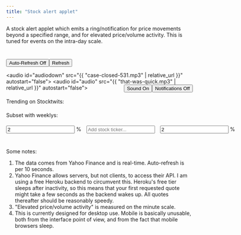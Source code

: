 ```yaml
---
title: "Stock alert applet"
---
```


A stock alert applet which emits a ring/notification for price movements beyond a specified range, and for elevated price/volume activity. This is tuned for events on the intra-day scale.



<div style="min-width:400px; margin-top: 40px; margin-bottom: 40px">
	
	
<div style="margin-bottom:20px">
<button onclick="toggleAlerts(this);">Auto-Refresh Off</button><button onclick="update(); updateStocktwits();">Refresh</button>
<span id="msg" style="margin-left:10px;"></span>
	
<audio id="audiodown" src="{{ "case-closed-531.mp3" | relative_url }}" autostart="false"></audio>
<audio id="audio" src="{{ "that-was-quick.mp3" | relative_url }}" autostart="false"></audio>
<button onclick="toggleNotifications(this);" id="notificationButton" style="float:right">Notifications Off</button>
<button onclick="toggleSound(this);" id="soundButton" class="active" style="float:right">Sound On</button>
</div>
	
<div style="margin-bottom:20px" id="stocktwits">Trending on Stocktwits:</div>
<div style="margin-bottom:20px" id="weeklys">Subset with weeklys:</div>
	
<div style="width:max-content; margin:auto">
<input id="defaultLower" onblur="if (!this.value) this.value = 0; defaultLower = parseFloat(this.value);" type="text" autocomplete="off" value="2" placeholder="Margin..."> % 
<input onkeyup="if (event.keyCode == 27) this.value = '';
		else if (event.keyCode == 13) {
			event.preventDefault(); 
			submitTicker();
		}"
id="tickerInput" type="text" style="margin-left:10px; margin-right:10px" autocomplete="off" placeholder="Add stock ticker..."> 
<input id="defaultUpper" onblur="if (!this.value) this.value = 0; defaultUpper = parseFloat(this.value)" type="text" autocomplete="off" value="2" placeholder="Margin..."> % 
</div>
	
<ul style="list-style-type:none; padding-left:0px" id="stocklist"></ul>	
</div>


<script> ////////////////////////////////////////////////////////////////

var stList = [];
var weeklyList = [];
var tickerList = [];
var volumes = {};
var prices = {};
var weeklys = [AA,AAL,AAOI,AAPL,ABBV,ABC,ABNB,ABT,ACAD,ACB,ACN,ADBE,ADI,ADM,ADP,ADS,ADSK,AEO,AFL,AG,AGNC,AIG,AKAM,ALGN,AMAT,AMBA,AMC,AMD,AMGN,AMRN,AMRS,AMT,AMZN,ANET,ANF,ANTM,APA,APO,APPH,APPS,APT,ARVL,ASML,ATVI,AUY,AVGO,AVXL,AXP,AZN,AZO,BA,BABA,BAC,BAX,BB,BBBY,BBY,BDX,BHC,BIDU,BIIB,BILI,BK,BKNG,BLK,BLNK,BMY,BNTX,BP,BSX,BUD,BURL,BX,BYND,C,CAG,CAH,CAT,CBOE,CC,CCIV,CCJ,CCL,CF,CGC,CHPT,CHTR,CHWY,CI,CIEN,CL,CLDR,CLF,CLOV,CLR,CLVS,CLX,CMCSA,CME,CMG,CMI,CNC,CNP,CODX,COF,COG,COIN,COP,COST,COTY,COUP,CPB,CPRI,CREE,CRM,CRON,CRSP,CRWD,CSCO,CSIQ,CSTM,CSX,CTSH,CTXS,CVNA,CVS,CVX,CWH,CYBR,CYH,CYRX,CZR,DAL,DASH,DB,DBX,DD,DDD,DDOG,DE,DFS,DG,DHI,DIS,DISH,DKNG,DKS,DLTR,DOCU,DOW,DPZ,DVN,EA,EBAY,ED,EDIT,EGHT,EMR,ENDP,ENPH,EOG,EPD,ET,ETN,ETSY,EW,EXAS,EXPE,EXPR,F,FB,FCEL,FCX,FDX,FEYE,FFIV,FISV,FIVE,FL,FLEX,FLR,FOSL,FOXA,FSLR,FSLY,FSR,FUBO,FUTU,GD,GE,GILD,GLW,GM,GME,GNUS,GNW,GOEV,GOLD,GOOG,GOOGL,GOOS,GP,GPRO,GPS,GRPN,GRWG,GS,GSK,GT,HAL,HAS,HBI,HCA,HD,HES,HFC,HIG,HIMX,HL,HLF,HOG,HON,HPE,HPQ,HRL,HSBC,HSY,HUM,HUYA,HYLN,IBM,IFF,ILMN,INFN,INO,INTC,INTU,IP,IQ,IRBT,ISRG,ITW,IVR,JCI,JD,JMIA,JNJ,JNPR,JPM,JWN,KEY,KGC,KHC,KKR,KLAC,KMB,KMI,KMX,KO,KODK,KR,KSS,KSU,LAZR,LB,LBTYK,LEN,LI,LITE,LL,LLNW,LLY,LMND,LMT,LNG,LOW,LRCX,LULU,LUMN,LUV,LVS,LYFT,M,MA,MAR,MARA,MAT,MCD,MCHP,MCK,MDB,MDLZ,MDT,MELI,MET,MGM,MMM,MNKD,MNST,MO,MOMO,MOS,MPC,MRK,MRNA,MRO,MRVL,MS,MSFT,MSTR,MT,MTCH,MU,MVIS,NAV,NBEV,NCLH,NEM,NET,NFLX,NIO,NKE,NKLA,NKTR,NLY,NNOX,NOC,NOK,NOV,NOW,NSC,NTAP,NTES,NTNX,NTR,NUE,NVAX,NVDA,NXPI,OCGN,OKE,OKTA,OLED,OLN,ON,OPK,ORCL,OSTK,OXY,PAA,PANW,PBR,PCG,PDD,PENN,PEP,PFE,PG,PHM,PINS,PLAY,PLTR,PLUG,PM,PNC,PPG,PSTH,PSX,PSXP,PTON,PXD,PYPL,PZZA,QCOM,QDEL,QS,RACE,RAD,RBLX,RCL,REGN,RH,RIDE,RIG,RIOT,RKT,RMO,RNG,ROKU,ROST,RRC,RTX,RVLV,SABR,SBUX,SCHW,SDC,SE,SEAS,SFIX,SHAK,SHOP,SIG,SIRI,SKLZ,SKX,SLB,SNAP,SNDL,SNOW,SNPS,SO,SOFI,SOL,SOLO,SONY,SOS,SPCE,SPGI,SPLK,SPOT,SPWR,SQ,SRNE,SRPT,SSYS,STEM,STMP,STNE,STX,STZ,SU,SWK,SWKS,SWN,SYF,SYY,T,TAP,TDOC,TEAM,TECK,TEVA,TGT,THC,TJX,TLRY,TME,TMUS,TNDM,TOL,TPR,TRIP,TSCO,TSLA,TSM,TSN,TTD,TTM,TTWO,TWLO,TWTR,TXN,UA,UAA,UAL,UBER,ULTA,UNH,UNP,UPS,UPST,URBN,URI,USB,V,VALE,VFC,VIAC,VIPS,VIR,VLO,VMW,VOD,VRTX,VTRS,VXRT,VZ,W,WB,WBA,WDAY,WDC,WFC,WHR,WISH,WKHS,WMB,WMT,WOOF,WORK,WPM,WW,WY,WYNN,X,XLNX,XOM,XPEV,YELP,YETI,YNDX,YPF,YUM,YY,Z,ZM,ZNGA,ZS];
	
var defaultUpper = 2;
var defaultLower = 2;
let yahootimer;
let sttimer;
var d = new Date();
if (Notification.permission === "granted") activate(D('notificationButton'), "Notifications On");
setInput(D('defaultLower')); 
setInput(D('defaultUpper'));
D('defaultLower').style.width = "60px";
D('defaultUpper').style.width = "60px";
	
function updateStocktwits() {
	let query = 'https://api.stocktwits.com/api/2/trending/symbols/equities.json';
		
	fetch("https://ansyble.herokuapp.com/cors/", 
		{cache:'no-cache', headers: {'Target-URL': query }}).then(function(response) {
		return response.json();
	}).then(function(data) { 
		stList = [];
		weeklyList = [];
		let stString = "Trending on Stocktwits (" + new Date().toLocaleTimeString() + "): ";
		let weeklyString = "Subset with weeklys: ";
		data.symbols.forEach(function(stockData) {
			stList.push(stockData.symbol);
			stString += stockData.symbol + " ";
			if (weeklys.includes(stockData.symbol)) {
				weeklyList.push(stockData.symbol);
				weeklyString += stockData.symbol + " ";
			}
		});
		D('stocktwits').textContent = stString;
	});
}
	
function toggleAlerts(elt) {
	if (yahootimer) {
		deactivate(elt, "Auto-Refresh Off");
		clearInterval(yahootimer);
		clearInterval(sttimer);
		yahootimer = "";
		for (let x in prices) {
			prices[x] = [-1,-1,-1,-1,-1,-1,-1,-1,-1,-1,-1,-1,-1,-1,-1];
			volumes[x] = [-1,-1,-1,-1,-1,-1,-1,-1,-1,-1,-1,-1,-1,-1,-1];
		}
	} else {	
		activate(elt, "Auto-Refresh On");
		update(); 
		updateStocktwits();
		yahootimer = setInterval(function() { update(); }, 10000);
		sttimer = setInterval(function() { updateStocktwits(); }, 60000);
	}
}
	
function toggleSound(elt) {
	if (active(elt)) deactivate(elt, "Sound Off");
	else {	
		activate(elt, "Sound On");
		D('audio').play();
	}
}
	
function toggleNotifications(elt) {
	if (elt.textContent == "Notifications On") deactivate(elt, "Notifications Off");
	else {	
		if (!("Notification" in window)) alert("This browser does not support desktop notification");
		else if (Notification.permission === "granted") activate(elt, "Notifications On");
		else {
		Notification.requestPermission().then(function (permission) {
			if (permission === "granted") activate(elt, "Notifications On");
		});
		}	
	}
}
			 
function updateSlider(stock, fixed) {
	let current = parseFloat(D(stock + "-current").value);
	let upper = parseFloat(D(stock + "-upper").value);
	let lower = parseFloat(D(stock + "-lower").value);
	let slider = D(stock + "-slider");
		     
	if (fixed) {	
		let newLower = round(current - (slider.value * (upper - lower) / 100));
		if (newLower < 0) newLower = 0;
		D(stock + "-lower").value = newLower;
		D(stock + "-upper").value = round(upper - lower + newLower);
		updatePercent(stock);
	} else {
		if (upper > lower) {
			slider.value = Math.round((current - lower)/(upper - lower)*100);
			if (slider.value > 100) slider.value = 100;
			if (slider.value < 0) slider.value = 0;
		} else { 
			if (current > upper) slider.value = 100;
			else if (current < lower) slider.value = 0;
			else slider.value = 50;
		}
	}		     
}
						     
function updatePercent(stock, fixed) {			
	let current = parseFloat(D(stock + "-current").value);
	let upelt = D(stock + "-upperPercent");
	let lpelt = D(stock + "-lowerPercent");	
	let lower = D(stock + "-lower");
	let upper = D(stock + "-upper");
						 
	if (!upelt.value) upelt.value = 0;			 
	if (!lpelt.value) lpelt.value = 0; 
	if (!lower.value) lower.value = current;			 
	if (!upper.value) upper.value = current;
					     
	if (fixed) {				
		lower.value = round( current * (1 - parseFloat(lpelt.value)/100));
		upper.value = round( current * (1 + parseFloat(upelt.value)/100));
	} else {
		if (lpelt != document.activeElement) lpelt.value = round(100*(current - parseFloat(lower.value))/current, true);
		if (upelt != document.activeElement) upelt.value = round(100*(parseFloat(upper.value) - current)/current, true);
	}

	updateSlider(stock);   
						 
	if (parseFloat(lower.value) > current) {
		if (lower.style.fontWeight != "bold") {
			D('audiodown').play();
			if (active(D('notificationButton'))) new Notification(stock + " is down to $" + current);
			lower.style.fontWeight = "bold";
			lpelt.style.fontWeight = "bold";
		}
	} else {
		lower.style.fontWeight = "initial";
		lpelt.style.fontWeight = "initial";
	}
	if (parseFloat(upper.value) < current) {
		if (upper.style.fontWeight != "bold") {
			D('audio').play();
			if (active(D('notificationButton'))) new Notification(stock + " is up to $" + current);
			upper.style.fontWeight = "bold";
			upelt.style.fontWeight = "bold";
		}
	} else {
		upper.style.fontWeight = "initial";
		upelt.style.fontWeight = "initial";
	}
					      
	if (lower.style.fontWeight == "bold") {
		D(stock + "-current").style.fontWeight = "bold";
		D(stock + "-current").style.color = "#F00";
	} else if (upper.style.fontWeight == "bold") {
		D(stock + "-current").style.fontWeight = "bold";
		D(stock + "-current").style.color = "#3b7";
	} else {	      
		D(stock + "-current").style.fontWeight = "initial";
		D(stock + "-current").style.color = "#333";
	}
}

function update() {
	if (tickerList.length > 0) {
	let query = 'https://query1.finance.yahoo.com/v7/finance/quote?symbols=' + tickerList.join();
		
	fetch("https://ansyble.herokuapp.com/cors/", 
		{cache:'no-cache', headers: {'Target-URL': query }}).then(function(response) {
		return response.json();
	}).then(function(data) { 
	
	if (data.quoteResponse.result) {
		d = new Date();
		D('msg').textContent = d.toLocaleTimeString();
	
		data.quoteResponse.result.forEach(function(stockData) {
			let stock = stockData.symbol;
			let price = stockData.regularMarketPrice;
			let volume = stockData.regularMarketVolume;
			let dailyPercent = stockData.regularMarketChangePercent;
			D(stock + "-current").value = round(price);
			D(stock + "-percent").textContent = stock + " " + round(dailyPercent, true) + "%";
	
			if (dailyPercent > 0) D(stock + "-percent").style.color = "#3b7";
			else if (dailyPercent < 0) D(stock + "-percent").style.color = "#F00";
			else D(stock + "-percent").style.color = "#333";
			updatePercent(stock);
						  
			if (volumes[stock][volumes[stock].length - 1] != volume ||
			    prices[stock][prices[stock].length - 1] != price) {
				volumes[stock].shift();			  
				volumes[stock].push(volume);
				prices[stock].shift();			  
				prices[stock].push(price);
									  
				function avgVariation(arr) {
					let diffarr = [];
					for (let i = 0; i < arr.length - 1; i++) {
						if (arr[i + 1] > 0 && arr[i] > 0) {
							if (arr[i + 1] > arr[i]) diffarr.push(arr[i + 1] - arr[i]);
							else diffarr.push(arr[i] - arr[i + 1]);
						}
					}
					if (diffarr.length < arr.length - 2) return -1;

					var total = 0;
					for(var i = 0; i < diffarr.length; i++) {
					    total += diffarr[i];
					}
					return avg = total / diffarr.length;
				}

				function currentVariation(arr) {
					if (arr[arr.length - 1] > 0 && arr[arr.length - 2] > 0) return arr[arr.length - 1] - arr[arr.length - 2];
					else return -1;
				}

				let avgVol = avgVariation(volumes[stock]);
				let avgPrice = avgVariation(prices[stock]);
				let curVol = currentVariation(volumes[stock]);
				let curPrice = currentVariation(prices[stock]);
	
				let notify = false;
				function activityNotification(str) {
					if (D(stock + "-percent").style.fontWeight != "bold") {
						if (active(D('soundButton'))) {
							if (curPrice > 0) D('audio').play();
							else D('audiodown').play();
						}
						notify = true;
						if (active(D('notificationButton'))) new Notification(stock + "'s " + str + " activity is elevated.");
					}
				}

				if (avgPrice > 0 && curPrice > 0 && (curPrice > 2*avgPrice || curPrice + 2*avgPrice < 0)) activityNotification("price");
				if (avgVol > 0 && curVol > 0  && (curVol > 2*avgVol || curVol + 2*avgVol < 0)) activityNotification("volume");
				if (notify) {
					D(stock + "-percent").style.fontWeight = "bold";
					console.log(stock + " activity:");
					if (curVol > avgVol) console.log(curVol + " > " + avgVol);
					if (curPrice > avgPrice) console.log(curPrice + " > " + avgPrice);
				} else D(stock + "-percent").style.fontWeight = "initial";
			}
		});	
	} else {
		var e = new Date();
		D('msg').textContent = d.toLocaleTimeString() + " (Refresh failed: " +  e.toLocaleTimeString() + ")";
	}
	}).catch(function(error) { 
		console.log(error); 	
		var e = new Date();
		D('msg').textContent = d.toLocaleTimeString() + " (Refresh failed: " +  e.toLocaleTimeString() + ")";
	});	
	}
}
	
function submitTicker() {
	// options: https://query2.finance.yahoo.com/v7/finance/options/
	// quote: https://query1.finance.yahoo.com/v7/finance/quote?symbols=
	let query = 'https://query1.finance.yahoo.com/v7/finance/quote?symbols=' + D('tickerInput').value;	
	fetch("https://ansyble.herokuapp.com/cors/", 
		{cache:'no-cache', headers: {'Target-URL': query }}).then(function(response) {
		return response.json();
	}).then(function(data) {
	
	// let buffer = data.optionChain.result[0].quote;
	let buffer = data.quoteResponse.result[0];
	
	if (buffer) {	
		let stock = buffer.symbol;
	
		if (!tickerList.includes(stock)) {			
			tickerList.push(stock);

			let newli = make("li");
			newli.id = stock;
			newli.style.textAlign = "center";
			newli.style.position = "relative";
	
			let newTicker = make("div");
			newTicker.id = stock + "-percent";
			newTicker.style.paddingTop = "10px";
			newTicker.textContent = stock + " " + round(buffer.regularMarketChangePercent, true) + "%";
			if (buffer.regularMarketChangePercent > 0) newTicker.style.color = "#3b7";
			else if (buffer.regularMarketChangePercent < 0) newTicker.style.color = "#FF0000";
	
			let newTickerX = make("button");
			newTickerX.textContent = "X";
			newTickerX.style.position = "absolute";
			newTickerX.style.top = "15px";
			newTickerX.style.right = "0px";
			newTickerX.onclick = function() { 
				tickerList.splice(tickerList.indexOf(stock), 1); 
				remove(newli); 
				delete volumes[stock];
				delete prices[stock];
			};	
	
			let lowerBound = make("input");
			lowerBound.type = "text";							      
			lowerBound.value = round(buffer.regularMarketPrice * (1 - defaultLower/100));
			lowerBound.id = stock + "-lower";
			lowerBound.style.width = "80px";
			lowerBound.onblur = function() { updatePercent(stock); };
			setInput(lowerBound);
									      
			let lowerPercent = make("input");
			lowerPercent.type = "text";
			lowerPercent.value = defaultLower;
			lowerPercent.id = stock + "-lowerPercent";
			lowerPercent.style.width = "60px";	
			lowerPercent.onblur = function() {  updatePercent(stock, lowerPercent); };
			setInput(lowerPercent);
								       
			let upperBound = make("input");
			upperBound.type = "text";
			upperBound.value = round(buffer.regularMarketPrice * (1 + defaultUpper/100));
			upperBound.id = stock + "-upper";
			upperBound.style.width = "80px";
			upperBound.onblur = function() {  updatePercent(stock); };
			setInput(upperBound);	
								       
			let upperPercent = make("input");
			upperPercent.type = "text";
			upperPercent.value = defaultUpper;
			upperPercent.id = stock + "-upperPercent";
			upperPercent.style.width = "60px";
			upperPercent.onblur = function() {  updatePercent(stock, upperPercent); };
			setInput(upperPercent);	
	
			let current = make("input");
			current.type = "text";
			current.value = round(buffer.regularMarketPrice * 1);
			current.id = stock + "-current";
			current.disabled = true;
			current.style.border = "0px";
			current.style.backgroundColor = "transparent";
			current.style.color = "#333";
			current.style.textAlign = "center";
			current.style.width = "80px";  			      
										      
			let slider = make("input");
			slider.id = stock + "-slider";
			slider.autocomplete = "off";
			slider.style.flexGrow = "1";							      
			slider.type = "range";
			slider.min = 0;
			slider.max =100;
			slider.step = 1;
			slider.value = 50;
			slider.style.marginLeft = "10px";
			slider.style.marginRight = "10px";
			slider.style.cursor = "pointer";
			slider.style.touchAction = "none";
			slider.oninput = function() {  updateSlider(stock, slider); };
								
	
			let li1 = make('div');	    
			li1.appendChild(newTicker);
			li1.appendChild(newTickerX);
										      
			let li2 = make('div');			
																      
			li2.appendChild(lowerPercent);		
										      
			let percentsign1 = make("span");
			percentsign1.textContent = " %";
			li2.appendChild(percentsign1);
							
			li2.appendChild(current);
										      
			li2.appendChild(upperPercent);	
										      
			let percentsign2 = make("span");
			percentsign2.textContent = " %";	   
			li2.appendChild(percentsign2);	      
											      
			let li3 = make('div');	
			li3.style.display = "flex";
			li3.appendChild(lowerBound);
			li3.appendChild(slider);	
			li3.appendChild(upperBound);			      
										      
			newli.appendChild(li1);		
			newli.appendChild(li2);		
			newli.appendChild(li3);	
										      
			D('stocklist').insertBefore(newli, D('stocklist').firstChild);
										       
			updateSlider(stock);
			volumes[stock] = [-1,-1,-1,-1,-1,-1,-1,-1,-1,-1,-1,-1,-1,-1,-1];
			prices[stock] = [-1,-1,-1,-1,-1,-1,-1,-1,-1,-1,-1,-1,-1,-1,-1];
										       
		} else D('stocklist').insertBefore(D(stock), D('stocklist').firstChild);
	
		D('tickerInput').value = "";
	
	} else D('msg').textContent = "Ticker not found.";
	}).catch(function(error) { 
		console.log(error); 
		var e = new Date();
		D('msg').textContent = d.toLocaleTimeString() + " (Refresh failed: " +  e.toLocaleTimeString() + ")";
	});	
}

function setInput(elt) {
	elt.style.textAlign = "center";	
	elt.onkeydown = function() { 
		if ((event.keyCode > 57 && event.keyCode < 91) && !event.altKey && !event.ctrlKey) event.preventDefault();
	}
	elt.onkeyup = function() {
		if (event.keyCode == 13) {
			event.preventDefault(); 
			elt.blur();
		}
	};      
} 
function deactivate(but, str) { 
	but.classList.remove("active");
	but.textContent = str;
}										       
function activate(but, str) { 
	but.classList.add("active");
	but.textContent = str;
}
function active(but) { return but.classList.contains("active"); }
function round(num, percent) { 
	if (num < 1 && !percent) return Math.round(num*1000)/1000;
	return Math.round(num*100)/100;
}
function D(string) { return document.getElementById(string);}
function make(string) { return document.createElement(string);}	
function remove(element) { element.parentNode.removeChild(element);}
</script>
    

	
Some notes: 
	
1. The data comes from Yahoo Finance and is real-time. Auto-refresh is per 10 seconds.
2. Yahoo Finance allows servers, but not clients, to access their API. I am using a free Heroku backend to circumvent this. Heroku's free tier sleeps after inactivity, so this means that your first requested quote might take a few seconds as the backend wakes up. All quotes thereafter should be reasonably speedy.
3. "Elevated price/volume activity" is measured on the minute scale.
4. This is currently designed for desktop use. Mobile is basically unusable, both from the interface point of view, and from the fact that mobile browsers sleep.

